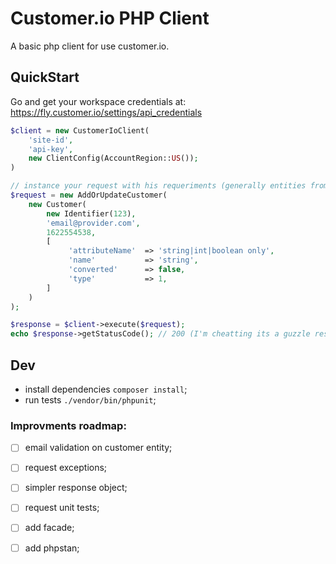 # Customer.io PHP Client

A basic php client for use customer.io.

## QuickStart

Go and get your workspace credentials at: https://fly.customer.io/settings/api_credentials

``` php
$client = new CustomerIoClient(
    'site-id',
    'api-key',
    new ClientConfig(AccountRegion::US());
)

// instance your request with his requeriments (generally entities from CIO\Entity namespace)
$request = new AddOrUpdateCustomer(
    new Customer(
        new Identifier(123),
        'email@provider.com',
        1622554538,
        [
             'attributeName'  => 'string|int|boolean only',
             'name'           => 'string',
             'converted'      => false,
             'type'           => 1,
        ]
    )
);

$response = $client->execute($request);
echo $response->getStatusCode(); // 200 (I'm cheatting its a guzzle response) 
```

## Dev

- install dependencies `composer install`;
- run tests `./vendor/bin/phpunit`;

### Improvments roadmap:

- [ ] email validation on customer entity;
- [ ] request exceptions;
- [ ] simpler response object;
- [ ] request unit tests;
- [ ] add facade;
- [ ] add phpstan;

